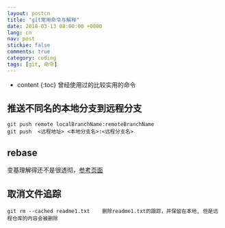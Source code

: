 ```yaml
---
layout: postcn
title: "git常用命令与解释"
date: 2018-03-13 08:00:00 +0800
lang: cn
nav: post
stickie: false
comments: true
category: coding
tags: [git, 命令]
---
```

* content 
{:toc} 
曾经使用过的比较实用的命令
<!-- more -->
## 推送不同名的本地分支到远程分支
    git push remote localBranchName:remoteBranchName
    git push  <远程地址> <本地分支名>:<远程分支名>
## rebase
变基理解得还不是很透彻，[参考页面](https://git-scm.com/book/zh/v2/Git-%E5%88%86%E6%94%AF-%E5%8F%98%E5%9F%BA)

## 取消文件追踪
```
git rm --cached readme1.txt    删除readme1.txt的跟踪，并保留在本地, 但是远程仓库的内容会被删除
```